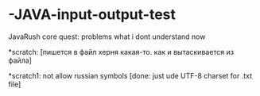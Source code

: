 # -JAVA-input-output-test
JavaRush core quest: problems what i dont understand now

*scratch: [пишется в файл херня какая-то. как и вытаскивается из файла]

*scratch1: not allow russian symbols [done: just ude UTF-8 charset for .txt file]
